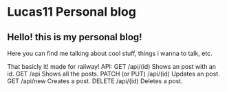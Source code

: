 # Lucas11 Personal blog

## Hello! this is my personal blog!

Here you can find me talking about cool stuff, things i wanna to talk, etc.

That basicly it! made for railway!
API:
GET /api/(id) Shows an post with an id.
GET /api Shows all the posts.
PATCH (or PUT) /api/(id) Updates an post.
GET /api/new Creates a post.
DELETE /api/(id) Deletes a post.